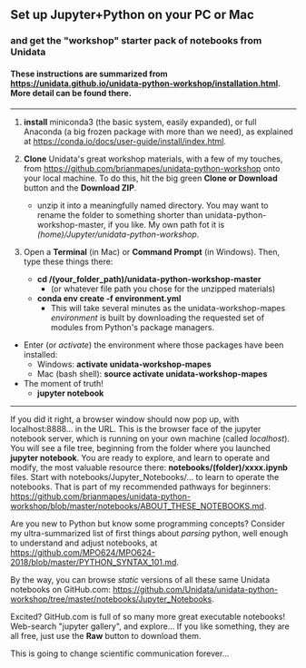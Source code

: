 ## Set up Jupyter+Python on your PC or Mac
### and get the "workshop" starter pack of notebooks from Unidata

#### These instructions are summarized from https://unidata.github.io/unidata-python-workshop/installation.html. More detail can be found there.

--------------

   1. **install** miniconda3 (the basic system, easily expanded), or full Anaconda (a big frozen package with more than we need), as explained at https://conda.io/docs/user-guide/install/index.html. 
   
   2. **Clone** Unidata's great workshop materials, with a few of my touches, from https://github.com/brianmapes/unidata-python-workshop onto your local machine. To do this, hit the big green **Clone or Download** button and the **Download ZIP**.  
   
      - unzip it into a meaningfully named directory. You may want to rename the folder to something shorter than unidata-python-workshop-master, if you like. My own path fot it is _(home)/Jupyter/unidata-python-workshop_. 

   3. Open a **Terminal** (in Mac) or **Command Prompt** (in Windows). Then, type these things there: 
   
      * **cd /(your_folder_path)/unidata-python-workshop-master** 
         - (or whatever file path you chose for the unzipped materials)
      * **conda env create -f environment.yml**
        * This will take several minutes as the unidata-workshop-mapes _environment_ is built by downloading the requested set of modules from Python's package managers. 

   * Enter (or _activate_) the environment where those packages have been installed:
      * Windows: **activate unidata-workshop-mapes**
      * Mac (bash shell): **source activate unidata-workshop-mapes**
   * The moment of truth! 
      * **jupyter notebook**
      
---------------------
If you did it  right, a browser window should now pop up, with localhost:8888... in the URL. This is the browser face of the jupyter notebook server, which is running on your own machine (called _localhost_). You will see a file tree, beginning from the folder where you launched **jupyter notebook**. You are ready to explore, and learn to operate and modify, the most valuable resource there: **notebooks/(folder)/xxxx.ipynb** files. Start with notebooks/Jupyter_Notebooks/... to learn to operate the notebooks. That is part of my recommended pathways for beginners: https://github.com/brianmapes/unidata-python-workshop/blob/master/notebooks/ABOUT_THESE_NOTEBOOKS.md. 

Are you new to Python but know some programming concepts? Consider my ultra-summarized list of first things about _parsing_ python, well enough to understand and adjust notebooks, at https://github.com/MPO624/MPO624-2018/blob/master/PYTHON_SYNTAX_101.md. 

By the way, you can browse _static_ versions of all these same Unidata notebooks on GitHub.com: https://github.com/Unidata/unidata-python-workshop/tree/master/notebooks/Jupyter_Notebooks. 

Excited? GitHub.com is full of so many more great executable notebooks! Web-search "jupyter gallery", and explore... If you like something, they are all free, just use the **Raw** button to download them. 

This is going to change scientific communication forever...
